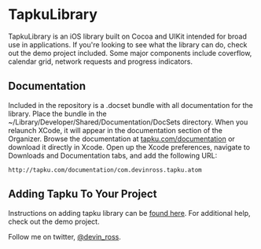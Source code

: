 TapkuLibrary
============
TapkuLibrary is an iOS library built on Cocoa and UIKit intended for broad use in applications. If you're looking to see what the library can do, check out the demo project included. Some major components include coverflow, calendar grid, network requests and progress indicators.


## Documentation
Included in the repository is a .docset bundle with all documentation for the library. Place the bundle in the ~/Library/Developer/Shared/Documentation/DocSets directory. When you relaunch XCode, it will appear in the documentation section of the Organizer. Browse the documentation at [tapku.com/documentation](http://tapku.com/documentation/) or download it directly in Xcode. Open up the Xcode preferences, navigate to Downloads and Documentation tabs, and add the following URL:

	http://tapku.com/documentation/com.devinross.tapku.atom


## Adding Tapku To Your Project 
Instructions on adding tapku library can be [found here](https://github.com/devinross/tapkulibrary/wiki/Adding-Tapku-to-Your-Project-in-XCode-4). For additional help, check out the demo project.


Follow me on twitter, [@devin_ross](http://twitter.com/devin_ross).
